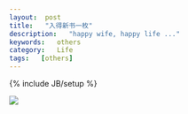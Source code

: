```yaml
---
layout:  post
title:   "入得新书一枚"
description:   "happy wife, happy life ..."
keywords:   others
category:   Life
tags:   [others] 
---
```



{% include JB/setup %}

![](http://needpp.qiniudn.com/2014/12/26/01fdd41e-8d13-11e4-a385-f23c9156bf7b.jpg)

